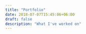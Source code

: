 ```yaml
---
title: "Portfolio"
date: 2018-07-07T15:45:06+06:00
draft: false
description: "What I've worked on"
---
```

